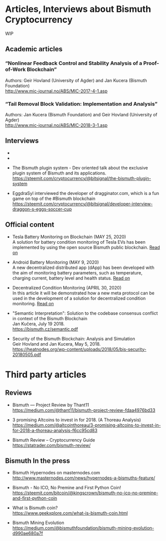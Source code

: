 # Articles, Interviews about Bismuth Cryptocurrency

WIP

## Academic articles

### “Nonlinear Feedback Control and Stability Analysis of a Proof-of-Work Blockchain”

Authors: Geir Hovland (University of Agder) and Jan Kucera (Bismuth Foundation)  
http://www.mic-journal.no/ABS/MIC-2017-4-1.asp

### “Tail Removal Block Validation: Implementation and Analysis”

Authors: Jan Kucera (Bismuth Foundation) and Geir Hovland (University of Agder)  
http://www.mic-journal.no/ABS/MIC-2018-3-1.asp

## Interviews

* 

* 


* The Bismuth plugin system - Dev oriented talk about the exclusive plugin system of Bismuth and its applications.  
  https://steemit.com/cryptocurrency/@bitsignal/the-bismuth-plugin-system
  
* EggdraSyl interviewed the developer of dragginator.com, which is a fun game on top of the #Bismuth blockchain
  https://steemit.com/cryptocurrency/@bitsignal/developer-interview-draggon-s-eggs-soccer-cup  


## Official content

* Tesla Battery Monitoring on Blockchain (MAY 25, 2020)  
  A solution for battery condition monitoring of Tesla EVs has been implemented by using the open source Bismuth public blockchain. [Read on](https://hypernodes.bismuth.live/?p=1318)

* Android Battery Monitoring (MAY 9, 2020)  
  A new decentralized distributed app (dApp) has been developed with the aim of monitoring battery parameters, such as temperature, charging current, battery level and health status. [Read on](https://hypernodes.bismuth.live/?p=1696)

* Decentralized Condition Monitoring (APRIL 30, 2020)  
  In this article it will be demonstrated how a new meta protocol can be used in the development of a solution for decentralized condition monitoring. [Read on](https://hypernodes.bismuth.live/?p=1527)

* "Semantic Interpretation": Solution to the codebase consensus conflict in context of the Bismuth Blockchain  
  Jan Kučera, July 19 2018.  
  https://bismuth.cz/semantic.pdf
  
* Security of the Bismuth Blockchain: Analysis and Simulation  
  Geir Hovland and Jan Kucera, May 5, 2018.  
  https://heatnodes.org/wp-content/uploads/2018/05/bis-security-20180505.pdf

# Third party articles

## Reviews

* Bismuth — Project Review by Thant11  
  https://medium.com/@thant11/bismuth-project-review-fdaa4976bd33
  
* 3 promising Altcoins to invest in for 2018. (A Thoreau Analysis)  
  https://medium.com/@altcointhoreau/3-promising-altcoins-to-invest-in-for-2018-a-thoreau-analysis-f6cc95cd83
  
* Bismuth Review – Cryptocurrency Guide  
  https://statrader.com/bismuth-review/
  
## Bismuth In the press

* Bismuth Hypernodes on masternodes.com  
  http://www.masternodes.com/news/hypernodes-a-bismuths-feature/

* Bismuth - No ICO, No Premine and First Python Coin!  
  https://steemit.com/bitcoin/@kingscrown/bismuth-no-ico-no-premine-and-first-python-coin
  
* What is Bismuth coin?  
  https://www.geekxplore.com/what-is-bismuth-coin.html

* Bismuth Mining Evolution  
  https://medium.com/@bismuthfoundation/bismuth-mining-evolution-d990ae680a7f


